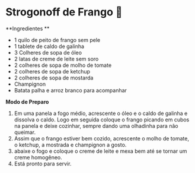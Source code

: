 # Strogonoff de Frango :chicken:

**Ingredientes **

- 1 quilo de peito de frango sem pele
- 1 tablete de caldo de galinha
- 3 Colheres de sopa de óleo
- 2 latas de creme de leite sem soro
- 2 colheres de sopa de molho de tomate
- 2 colheres de sopa de ketchup
- 2 colheres de sopa de mostarda
- Champignon
- Batata palha e arroz branco para acompanhar

**Modo de Preparo**

1. Em uma panela a fogo médio, acrescente o óleo e o caldo de galinha e dissolva o caldo. Logo em seguida coloque o frango picando em cubos na panela e deixe cozinhar, sempre dando uma olhadinha para não queimar.
2. Assim que o frango estiver bem cozido, acrescente o molho de tomate, o ketchup, a mostrada e champignon a gosto.
3. abaixe o fogo e coloque o creme de leite e mexa bem até se tornar um creme homogêneo.
4. Está pronto para servir.





